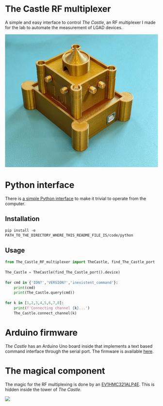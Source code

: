# The Castle RF multiplexer

A simple and easy interface to control *The Castle*, an RF multiplexer I made for the lab to automate the measurement of LGAD devices.

![A picture of The Castle](img/photo_2022-07-28_13-09-47.jpg)

# Python interface

There is [a simple Python interface](code/python) to make it trivial to operate from the computer.

## Installation

```
pip install -e PATH_TO_THE_DIRECTORY_WHERE_THIS_README_FILE_IS/code/python
```

## Usage

```python
from The_Castle_RF_multiplexer import TheCastle, find_The_Castle_port

The_Castle = TheCastle(find_The_Castle_port().device)

for cmd in {'IDN?','VERSION?','inexistent_command'}:
	print(cmd)
	print(The_Castle.query(cmd))

for k in [1,2,3,4,5,6,7,8]:
	print(f'Connecting channel {k}...')
	The_Castle.connect_channel(k)
```

# Arduino firmware

*The Castle* has an Arduino Uno board inside that implements a text based command interface through the serial port. The firmware is available [here](code/arduino).

# The magical component

The magic for the RF multiplexing is done by an [EV1HMC321ALP4E](https://www.analog.com/media/en/technical-documentation/data-sheets/hmc321a.pdf). This is hidden inside the tower of *The Castle*.

![](https://media.digikey.com/Photos/Analog%20Devices%20Photos/EV1HMC321ALP4E.JPG)
